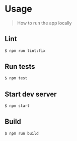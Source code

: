# Usage
> How to run the app locally


## Lint

```sh
$ npm run lint:fix
```


## Run tests

```sh
$ npm test
```


## Start dev server

```sh
$ npm start
```


## Build

```sh
$ npm run build
```

